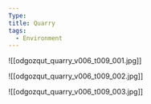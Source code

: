 ```yaml
---
Type: 
title: Quarry
tags:
  - Environment
---
```

![[odgozqut_quarry_v006_t009_001.jpg]]

![[odgozqut_quarry_v006_t009_002.jpg]]

![[odgozqut_quarry_v006_t009_003.jpg]]
